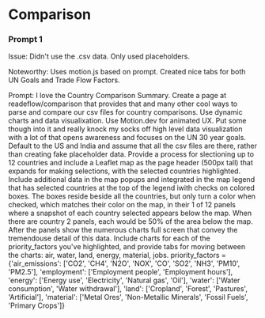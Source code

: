 # Comparison

### Prompt 1

Issue: Didn't use the .csv data. Only used placeholders.

Noteworthy: Uses motion.js based on prompt. Created nice tabs for both UN Goals and Trade Flow Factors.

Prompt: I love the Country Comparison Summary. Create a page at readeflow/comparison that provides that and many other cool ways to parse and compare our csv files for country comparisons. Use dynamic charts and data visualixation. Use Motion.dev  for animated UX. Put some though into it and really knock my socks off high level data visualization with a lot of   that opens awareness and focuses on the UN 30 year goals. Default to the US and India and assume that all the csv files are there, rather than creating fake placeholder data. Provide a process for slectioning up to 12 countries and include a Leaflet map as the page header (500px tall) that expands for making selections, with the selected countries highlighted. Include additional data in the map popups and integrated in the map legend that has selected countries at  the top of the legend iwith checks on colored boxes. The boxes reside beside all the countries, but only turn a color  when checked, which matches their color on the map, in their 1 of 12 panels where a snapshot of each country selected  appears below the map. When there are country 2 panels, each would be 50% of the area below the map. After the panels  show the numerous charts full screen that convey the tremendouse detail of this data. Include charts for each of the priority_factors you've highlighted, and provide tabs for moving between the charts: air, water, land, energy, material, jobs. priority_factors = {'air_emissions': ['CO2', 'CH4', 'N2O', 'NOX', 'CO', 'SO2', 'NH3', 'PM10', 'PM2.5'], 'employment': ['Employment people', 'Employment hours'], 'energy': ['Energy use', 'Electricity', 'Natural gas', 'Oil'], 'water': ['Water consumption', 'Water withdrawal'], 'land': ['Cropland', 'Forest', 'Pastures', 'Artificial'], 'material': ['Metal Ores', 'Non-Metallic Minerals', 'Fossil Fuels', 'Primary Crops']} 